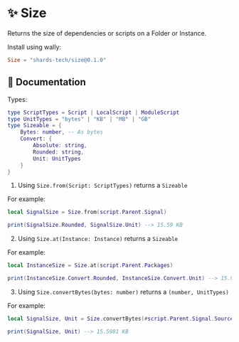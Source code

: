 # ✨ Size

Returns the size of dependencies or scripts on a Folder or Instance.

Install using wally: 

```toml
Size = "shards-tech/size@0.1.0"
```

## 📃 Documentation

Types:
```lua
type ScriptTypes = Script | LocalScript | ModuleScript
type UnitTypes = "bytes" | "KB" | "MB" | "GB"
type Sizeable = {
    Bytes: number, -- As bytes
    Convert: {
        Absolute: string,
        Rounded: string,
        Unit: UnitTypes
    }
}
```

1. Using `Size.from(Script: ScriptTypes)` returns a `Sizeable`

For example:

```lua
local SignalSize = Size.from(script.Parent.Signal)

print(SignalSize.Rounded, SignalSize.Unit) --> 15.59 KB
```

2. Using `Size.at(Instance: Instance)` returns a `Sizeable`

For example:

```lua
local InstanceSize = Size.at(script.Parent.Packages)

print(InstanceSize.Convert.Rounded, InstanceSize.Convert.Unit) --> 15.98712 mb
```

3. Using `Size.convertBytes(bytes: number)` returns a `(number, UnitTypes)`

For example:

```lua
local SignalSize, Unit = Size.convertBytes(#script.Parent.Signal.Source)

print(SignalSize, Unit) --> 15.5981 KB
```
